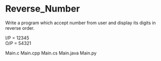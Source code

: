 # Reverse_Number

Write a program which accept number from user and display its digits in reverse
order.

I/P = 12345     
O/P = 54321

Main.c
Main.cpp
Main.cs
Main.java
Main.py
